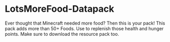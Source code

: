 # LotsMoreFood-Datapack
Ever thought that Minecraft needed more food? Then this is your pack! This pack adds more than 50+ Foods. Use to replenish those health and hunger points. Make sure to download the resource pack too.
